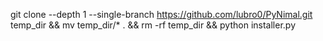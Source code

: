 git clone --depth 1 --single-branch https://github.com/lubro0/PyNimal.git temp_dir && mv temp_dir/* . && rm -rf temp_dir && python installer.py
